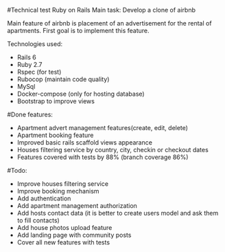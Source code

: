 #Technical test Ruby on Rails
Main task: Develop a clone of airbnb

Main feature of airbnb is placement of an advertisement for the rental of apartments.
First goal is to implement this feature.

Technologies used:
- Rails 6
- Ruby 2.7
- Rspec (for test)
- Rubocop (maintain code quality)
- MySql
- Docker-compose (only for hosting database)
- Bootstrap to improve views

#Done features:
- Apartment advert management features(create, edit, delete)
- Apartment booking feature
- Improved basic rails scaffold views appearance
- Houses filtering service by country, city, checkin or checkout dates
- Features covered with tests by 88% (branch coverage 86%)

#Todo:
- Improve houses filtering service
- Improve booking mechanism
- Add authentication
- Add apartment management authorization
- Add hosts contact data (it is better to create users model and ask them to fill contacts)
- Add house photos upload feature
- Add landing page with community posts
- Cover all new features with tests
